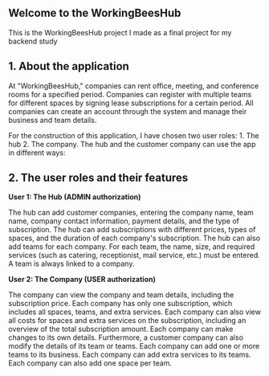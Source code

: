 ## Welcome to the WorkingBeesHub 

This is the WorkingBeesHub project I made as a final project for my backend study

## 1. About the application 

At "WorkingBeesHub," companies can rent office, meeting, and conference rooms for a specified period. Companies can register with multiple teams for different spaces by signing lease subscriptions for a certain period. All companies can create an account through the system and manage their business and team details.

For the construction of this application, I have chosen two user roles: 1. The hub 2. The company. The hub and the customer company can use the app in different ways:

## 2. The user roles and their features

**User 1: The Hub (ADMIN authorization)**

The hub can add customer companies, entering the company name, team name, company contact information, payment details, and the type of subscription.
The hub can add subscriptions with different prices, types of spaces, and the duration of each company's subscription.
The hub can also add teams for each company. For each team, the name, size, and required services (such as catering, receptionist, mail service, etc.) must be entered. A team is always linked to a company.

**User 2: The Company (USER authorization)**

The company can view the company and team details, including the subscription price.
Each company has only one subscription, which includes all spaces, teams, and extra services.
Each company can also view all costs for spaces and extra services on the subscription, including an overview of the total subscription amount.
Each company can make changes to its own details. Furthermore, a customer company can also modify the details of its team or teams.
Each company can add one or more teams to its business.
Each company can add extra services to its teams.
Each company can also add one space per team.